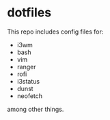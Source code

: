 # dotfiles

This repo includes config files for:

- i3wm
- bash
- vim
- ranger
- rofi
- i3status
- dunst
- neofetch

among other things.
